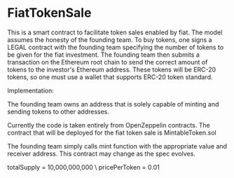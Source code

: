 # FiatTokenSale

This is a smart contract to facilitate token sales enabled by fiat. The model assumes the honesty of the founding team. To buy tokens, one signs a LEGAL contract with the founding team specifying the number of tokens to be given for the fiat investment. The founding team then submits a transaction on the Ethereum root chain to send the correct amount of tokens to the investor's Ethereum address. These tokens will be ERC-20 tokens, so one must use a wallet that supports ERC-20 token standard.

Implementation:

The founding team owns an address that is solely capable of minting and sending tokens to other addresses.

Currently the code is taken entirely from OpenZeppelin contracts. The contract that will be deployed for the fiat token sale is MintableToken.sol

The founding team simply calls mint function with the appropriate value and receiver address. This contract may change as the spec evolves.

totalSupply = 10,000,000,000 \\
pricePerToken = 0.01
